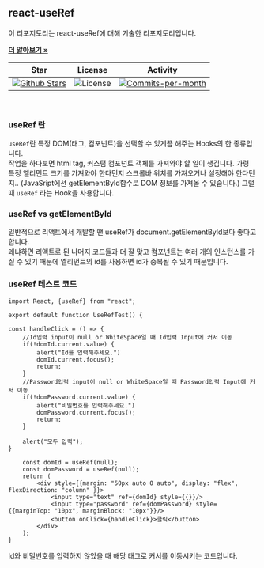 ## react-useRef

이 리포지토리는 react-useRef에 대해 기술한 리포지토리입니다. <br />

<a href="https://github.com/devncore/devncore"><strong>더 알아보기 »</strong></a>
 
| Star | License | Activity |
|:----:|:-------:|:--------:|
| <a href="https://github.com/devncore/docs/stargazers"><img src="https://img.shields.io/github/stars/devncore/docs" alt="Github Stars"></a> | <img src="https://img.shields.io/github/license/devncore/docs" alt="License"> | <a href="https://github.com/devncore/docs/pulse"><img src="https://img.shields.io/github/commit-activity/m/devncore/docs" alt="Commits-per-month"></a> |

<br />

### useRef 란
`useRef`란 특정 DOM(태그, 컴포넌트)을 선택할 수 있게끔 해주는 Hooks의 한 종류입니다.    
작업을 하다보면 html tag, 커스텀 컴포넌트 객체를 가져와야 할 일이 생깁니다. 가령 특정 엘리먼트 크기를 가져와야 한다던지 스크롤바 위치를 가져오거나 설정해야 한다던지.. (JavaSript에선 getElementById함수로 DOM 정보를 가져올 수 있습니다.) 그럴 때 `useRef` 라는 Hook을 사용합니다.

### useRef vs getElementById
일반적으로 리액트에서 개발할 땐 useRef가 document.getElementById보다 좋다고 합니다.    
왜냐하면 리액트로 된 나머지 코드들과 더 잘 맞고 컴포넌트는 여러 개의 인스턴스를 가질 수 있기 때문에 엘리먼트의 id를 사용하면 id가 중복될 수 있기 때문입니다.

### useRef 테스트 코드
```JSX
import React, {useRef} from "react";

export default function UseRefTest() {

const handleClick = () => {
    //Id입력 input이 null or WhiteSpace일 때 Id입력 Input에 커서 이동
    if(!domId.current.value) {
        alert("Id를 입력해주세요.")
        domId.current.focus();
        return;
    }
    //Password입력 input이 null or WhiteSpace일 때 Password입력 Input에 커서 이동
    if(!domPassword.current.value) {
        alert("비밀번호를 입력해주세요.")
        domPassword.current.focus();
        return;
    }

    alert("모두 입력");
}

    const domId = useRef(null);
    const domPassword = useRef(null);
    return (
        <div style={{margin: "50px auto 0 auto", display: "flex", flexDirection: "column" }}>
            <input type="text" ref={domId} style={{}}/>
            <input type="password" ref={domPassword} style={{marginTop: "10px", marginBlock: "10px"}}/>
            <button onClick={handleClick}>클릭</button>
        </div>
    );
}
```

Id와 비밀번호를 입력하지 않았을 때 해당 태그로 커서를 이동시키는 코드입니다.

